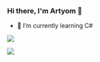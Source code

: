 ### Hi there, I'm Artyom 👋

- 🌱 I’m currently learning C#

<a href="https://github.com/PyFaNNy"><img src="https://github-readme-stats.vercel.app/api?username=PyFaNNy&hide=false&count_private=true&title_color=00A86B&text_color=00A86B&icon_color=00A86B&hide_border=false&show_icons=true"/></a>

<a href="https://github.com/PyFaNNy"><img src="https://github-readme-streak-stats.herokuapp.com/?user=PyFaNNy&stroke=00A86B&ring=0891b2&fire=0891b2&currStreakNum=00A86B&currStreakLabel=0891b2&sideNums=00A86B&sideLabels=00A86B&dates=00A86B&hide_border=true" /></a>

